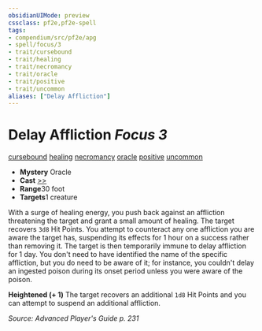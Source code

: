 ```yaml
---
obsidianUIMode: preview
cssclass: pf2e,pf2e-spell
tags:
- compendium/src/pf2e/apg
- spell/focus/3
- trait/cursebound
- trait/healing
- trait/necromancy
- trait/oracle
- trait/positive
- trait/uncommon
aliases: ["Delay Affliction"]
---
```

# Delay Affliction *Focus 3*   
[cursebound](rules/traits/cursebound-apg.md)  [healing](rules/traits/healing.md)  [necromancy](rules/traits/necromancy.md)  [oracle](rules/traits/oracle-apg.md)  [positive](rules/traits/positive.md)  [uncommon](rules/traits/uncommon.md)  

- **Mystery** Oracle
- **Cast** [>>](rules/core-rulebook/chapter-9-playing-the-game.md#Actions "Two-Action") 
- **Range**30 foot
- **Targets**1 creature

With a surge of healing energy, you push back against an affliction threatening the target and grant a small amount of healing. The target recovers `3d8` Hit Points. You attempt to counteract any one affliction you are aware the target has, suspending its effects for 1 hour on a success rather than removing it. The target is then temporarily immune to delay affliction for 1 day. You don't need to have identified the name of the specific affliction, but you do need to be aware of it; for instance, you couldn't delay an ingested poison during its onset period unless you were aware of the poison.

**Heightened (+ 1)** The target recovers an additional `1d8` Hit Points and you can attempt to suspend an additional affliction.

*Source: Advanced Player's Guide p. 231*